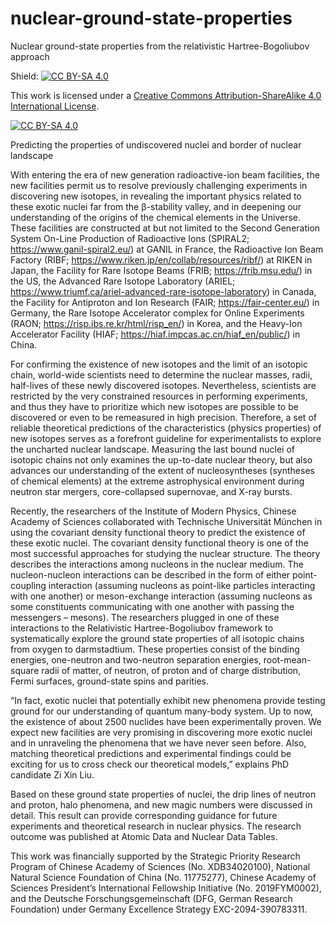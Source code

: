 # nuclear-ground-state-properties
Nuclear ground-state properties from the relativistic Hartree-Bogoliubov approach

Shield: [![CC BY-SA 4.0][cc-by-sa-shield]][cc-by-sa]

This work is licensed under a
[Creative Commons Attribution-ShareAlike 4.0 International License][cc-by-sa].

[![CC BY-SA 4.0][cc-by-sa-image]][cc-by-sa]

[cc-by-sa]: http://creativecommons.org/licenses/by-sa/4.0/
[cc-by-sa-image]: https://licensebuttons.net/l/by-sa/4.0/88x31.png
[cc-by-sa-shield]: https://img.shields.io/badge/License-CC%20BY--SA%204.0-lightgrey.svg


Predicting the properties of undiscovered nuclei and border of nuclear landscape

With entering the era of new generation radioactive-ion beam facilities, the new facilities permit us to resolve previously challenging experiments in discovering new isotopes, in revealing the important physics related to these exotic nuclei far from the β-stability valley, and in deepening our understanding of the origins of the chemical elements in the Universe. These facilities are constructed at but not limited to the Second Generation System On-Line Production of Radioactive Ions (SPIRAL2; https://www.ganil-spiral2.eu/) at GANIL in France, the Radioactive Ion Beam Factory (RIBF; https://www.riken.jp/en/collab/resources/ribf/) at RIKEN in Japan, the Facility for Rare Isotope Beams (FRIB; https://frib.msu.edu/) in the US, the Advanced Rare Isotope Laboratory (ARIEL; https://www.triumf.ca/ariel-advanced-rare-isotope-laboratory) in Canada, the Facility for Antiproton and Ion Research (FAIR; https://fair-center.eu/) in Germany, the Rare Isotope Accelerator complex for Online Experiments (RAON; https://risp.ibs.re.kr/html/risp_en/) in Korea, and the Heavy-Ion Accelerator Facility (HIAF; https://hiaf.impcas.ac.cn/hiaf_en/public/) in China. 

For confirming the existence of new isotopes and the limit of an isotopic chain, world-wide scientists need to determine the nuclear masses, radii, half-lives of these newly discovered isotopes. Nevertheless, scientists are restricted by the very constrained resources in performing experiments, and thus they have to prioritize which new isotopes are possible to be discovered or even to be remeasured in high precision. Therefore, a set of reliable theoretical predictions of the characteristics (physics properties) of new isotopes serves as a forefront guideline for experimentalists to explore the uncharted nuclear landscape. Measuring the last bound nuclei of isotopic chains not only examines the up-to-date nuclear theory, but also advances our understanding of the extent of nucleosyntheses (syntheses of chemical elements) at the extreme astrophysical environment during neutron star mergers, core-collapsed supernovae, and X-ray bursts. 

Recently, the researchers of the Institute of Modern Physics, Chinese Academy of Sciences collaborated with Technische Universität München in using the covariant density functional theory to predict the existence of these exotic nuclei. The covariant density functional theory is one of the most successful approaches for studying the nuclear structure. The theory describes the interactions among nucleons in the nuclear medium. The nucleon-nucleon interactions can be described in the form of either point-coupling interaction (assuming nucleons as point-like particles interacting with one another) or meson-exchange interaction (assuming nucleons as some constituents communicating with one another with passing the messengers – mesons). The researchers plugged in one of these interactions to the Relativistic Hartree-Bogoliubov framework to systematically explore the ground state properties of all isotopic chains from oxygen to darmstadtium. These properties consist of the binding energies, one-neutron and two-neutron separation energies, root-mean-square radii of matter, of neutron, of proton and of charge distribution, Fermi surfaces, ground-state spins and parities. 

 “In fact, exotic nuclei that potentially exhibit new phenomena provide testing ground for our understanding of quantum many-body system. Up to now, the existence of about 2500 nuclides have been experimentally proven. We expect new facilities are very promising in discovering more exotic nuclei and in unraveling the phenomena that we have never seen before. Also, matching theoretical predictions and experimental findings could be exciting for us to cross check our theoretical models,” explains PhD candidate Zi Xin Liu.

Based on these ground state properties of nuclei, the drip lines of neutron and proton, halo phenomena, and new magic numbers were discussed in detail. This result can provide corresponding guidance for future experiments and theoretical research in nuclear physics. The research outcome was published at Atomic Data and Nuclear Data Tables. 

This work was financially supported by the Strategic Priority Research Program of Chinese Academy of Sciences (No. XDB34020100), National Natural Science Foundation of China (No. 11775277), Chinese Academy of Sciences President’s International Fellowship Initiative (No. 2019FYM0002), and the Deutsche Forschungsgemeinschaft (DFG, German Research Foundation) under Germany Excellence Strategy EXC-2094-390783311. 
